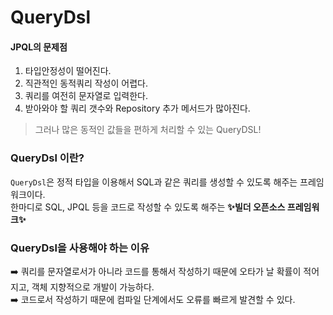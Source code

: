# QueryDsl
#### JPQL의 문제점
1) 타입안정성이 떨어진다.
2) 직관적인 동적쿼리 작성이 어렵다.
3) 쿼리를 여전히 문자열로 입력한다.
4) 받아와야 할 쿼리 갯수와 Repository 추가 메서드가 많아진다.  
> 그러나 많은 동적인 값들을 편하게 처리할 수 있는 QueryDSL!
### QueryDsl 이란?
`QueryDsl`은 정적 타입을 이용해서 SQL과 같은 쿼리를 생성할 수 있도록 해주는 프레임워크이다.  
한마디로 SQL, JPQL 등을 코드로 작성할 수 있도록 해주는 **✨빌더 오픈소스 프레임워크✨**
### QueryDsl을 사용해야 하는 이유
➡️ 쿼리를 문자열로서가 아니라 코드를 통해서 작성하기 때문에 오타가 날 확률이 적어지고, 객체 지향적으로 개발이 가능하다.  
➡️ 코드로서 작성하기 때문에 컴파일 단계에서도 오류를 빠르게 발견할 수 있다.
